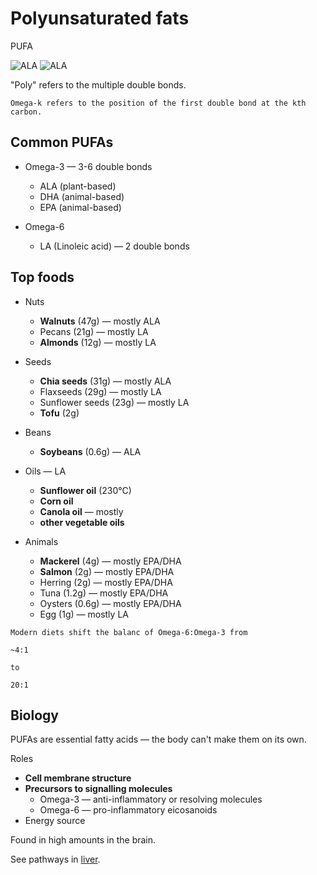 # Polyunsaturated fats

PUFA

![ALA](https://upload.wikimedia.org/wikipedia/commons/thumb/0/0f/ALAnumbering.svg/500px-ALAnumbering.svg.png)
![ALA](https://upload.wikimedia.org/wikipedia/commons/thumb/c/c5/Linolenic-acid-3D-vdW.png/500px-Linolenic-acid-3D-vdW.png)

"Poly" refers to the multiple double bonds.

~~~admonish tip title="Omega-k"
Omega-k refers to the position of the first double bond at the kth carbon.
~~~

## Common PUFAs

* Omega-3 — 3-6 double bonds

    * ALA (plant-based)
    * DHA (animal-based)
    * EPA (animal-based)

* Omega-6

    * LA (Linoleic acid) — 2 double bonds

## Top foods

* Nuts
    * **Walnuts** (47g) — mostly ALA
    * Pecans (21g) — mostly LA
    * **Almonds** (12g) — mostly LA

* Seeds
    * **Chia seeds** (31g) — mostly ALA
    * Flaxseeds (29g) — mostly LA
    * Sunflower seeds (23g) — mostly LA
    * **Tofu** (2g)
* Beans
    * **Soybeans** (0.6g) — ALA
* Oils — LA
  * **Sunflower oil** (230°C)
  * **Corn oil**
  * **Canola oil** — mostly 
  * **other vegetable oils**
* Animals
    * **Mackerel** (4g) — mostly EPA/DHA
    * **Salmon** (2g) — mostly EPA/DHA
    * Herring (2g) — mostly EPA/DHA
    * Tuna (1.2g) — mostly EPA/DHA
    * Oysters (0.6g) — mostly EPA/DHA
    * Egg (1g) — mostly LA

~~~admonish warning title="Imbalance in Omega-6:Omega-3"
Modern diets shift the balanc of Omega-6:Omega-3 from

~4:1

to

20:1
~~~

## Biology

PUFAs are essential fatty acids — the body can't make them on its own.

Roles
* **Cell membrane structure**
* **Precursors to signalling molecules**
    * Omega-3 — anti-inflammatory or resolving molecules
    * Omega-6 — pro-inflammatory eicosanoids
* Energy source

Found in high amounts in the brain.

See pathways in [liver](../biology/organs/liver.md).
